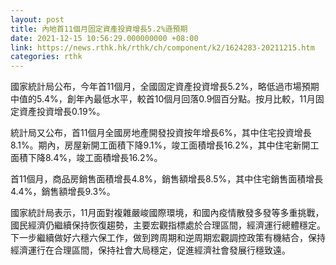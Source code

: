 ```yaml
---
layout: post
title: 內地首11個月固定資產投資增長5.2%遜預期
date: 2021-12-15 10:56:29.000000000 +08:00
link: https://news.rthk.hk/rthk/ch/component/k2/1624283-20211215.htm
categories: rthk
---
```


國家統計局公布，今年首11個月，全國固定資產投資增長5.2%，略低過市場預期中值的5.4%，創年內最低水平，較首10個月回落0.9個百分點。按月比較，11月固定資產投資增長0.19%。

統計局又公布，首11個月全國房地產開發投資按年增長6%，其中住宅投資增長8.1%。期內，房屋新開工面積下降9.1%，竣工面積增長16.2%，其中住宅新開工面積下降8.4%，竣工面積增長16.2%。

首11個月，商品房銷售面積增長4.8%，銷售額增長8.5%，其中住宅銷售面積增長4.4%，銷售額增長9.3%。

國家統計局表示，11月面對複雜嚴峻國際環境，和國內疫情散發多發等多重挑戰，國民經濟仍繼續保持恢復趨勢，主要宏觀指標處於合理區間，經濟運行總體穩定。下一步繼續做好六穩六保工作，做到跨周期和逆周期宏觀調控政策有機結合，保持經濟運行在合理區間，保持社會大局穩定，促進經濟社會發展行穩致遠。
